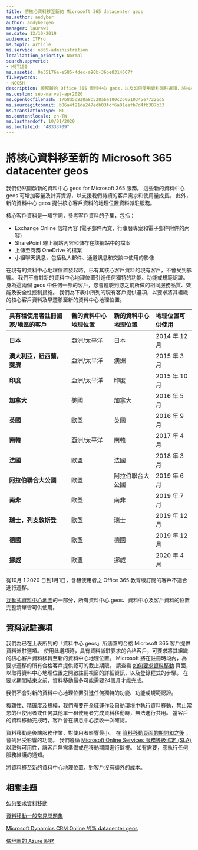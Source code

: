 ```yaml
---
title: 將核心資料移至新的 Microsoft 365 datacenter geos
ms.author: andyber
author: andybergen
manager: laurawi
ms.date: 12/10/2019
audience: ITPro
ms.topic: article
ms.service: o365-administration
localization_priority: Normal
search.appverid:
- MET150
ms.assetid: 0a35176a-e585-4dec-a90b-36be8314667f
f1.keywords:
- NOCSH
description: 瞭解新的 Office 365 資料中心 geos，以及如何使用資料派駐選項，將核心資料要求移至新的地理位置。
ms.custom: seo-marvel-apr2020
ms.openlocfilehash: 17b8d5c828a8c528aba180c260510345e77226d5
ms.sourcegitcommit: b06a4f21da247edb03fdf6a01eafb7d4fb387b33
ms.translationtype: MT
ms.contentlocale: zh-TW
ms.lasthandoff: 10/01/2020
ms.locfileid: "48333709"
---
```

# <a name="moving-core-data-to-new-microsoft-365-datacenter-geos"></a>將核心資料移至新的 Microsoft 365 datacenter geos

我們仍然開啟新的資料中心 geos for Microsoft 365 服務。 這些新的資料中心 geos 可增加容量及計算資源，以支援我們持續的客戶需求和使用量成長。 此外，新的資料中心 geos 提供核心客戶資料的地理位置資料派駐服務。 

核心客戶資料是一項字詞，參考客戶資料的子集，包括： 
- Exchange Online 信箱內容 (電子郵件內文、行事曆專案和電子郵件附件的內容) 
- SharePoint 線上網站內容和儲存在該網站中的檔案
- 上傳至商務 OneDrive 的檔案
- 小組聊天訊息，包括私人郵件、通道訊息和交談中使用的影像
  
在現有的資料中心地理位置發起時，已有其核心客戶資料的現有客戶，不會受到影響。 我們不會對新的資料中心地理位置引進任何獨特的功能、功能或規範認證。 身為這兩個 geos 中任何一部的客戶，您會體驗到您之前所做的相同服務品質、效能及安全性控制措施。 我們為下表中所列的現有客戶提供選項，以要求將其組織的核心客戶資料及早遷移至新的資料中心地理位置。
  
|**具有租使用者註冊國家/地區的客戶**|**舊的資料中心地理位置**|**新的資料中心地理位置**|**地理位置可供使用**|
|:-----|:-----|:-----|:-----|
|**日本**| 亞洲/太平洋 | 日本 | 2014 年 12 月 |
|**澳大利亞，紐西蘭，斐濟**| 亞洲/太平洋 | 澳洲 | 2015 年 3 月 |
|**印度**| 亞洲/太平洋 | 印度 | 2015 年 10 月 |
|**加拿大**| 美國 | 加拿大 | 2016 年 5 月 |
|**英國**| 歐盟 | 英國 | 2016 年 9 月 |
|**南韓**| 亞洲/太平洋 | 南韓 | 2017 年 4 月 |
|**法國**| 歐盟 | 法國 | 2018 年 3 月 |
|**阿拉伯聯合大公國**| 歐盟 | 阿拉伯聯合大公國 | 2019 年 6 月 |
|**南非**| 歐盟 | 南非 | 2019 年 7 月 |
|**瑞士，列支敦斯登**| 歐盟 | 瑞士 | 2019 年 12 月 |
|**德國**| 歐盟 | 德國 | 2019 年 12 月 |
|**挪威**| 歐盟 | 挪威 | 2020 年 4 月 |

從10月 1 2020 日到1月1日，含租使用者之 Office 365 教育版訂閱的客戶不適合進行遷移。

[互動式資料中心地圖](https://office.com/datamaps)的一部分，所有資料中心 geos、資料中心及客戶資料的位置完整清單皆可供使用。 
  
## <a name="data-residency-option"></a>資料派駐選項

我們為已在上表所列的「資料中心 geos」所涵蓋的合格 Microsoft 365 客戶提供資料派駐選項。 使用此選項時，具有資料派駐要求的合格客戶，可要求將其組織的核心客戶資料移轉至新的資料中心地理位置。  Microsoft 將在註冊時段內，為要求遷移的所有合格客戶提供認可的截止期限。  請查看 [如何要求資料移動](request-your-data-move.md) 頁面，以取得資料中心地理位置之開啟註冊視窗的詳細資訊，以及登錄程式的步驟。  在要求期間結束之前，資料移動最多可能需要24個月才能完成。

我們不會對新的資料中心地理位置引進任何獨特的功能、功能或規範認證。
    
複雜性、精確度及規模，我們需要在全域運作及自動環境中執行資料移動，禁止當您的租使用者或任何其他單一租使用者完成資料移動時，無法進行共用。 當客戶的資料移動完成時，客戶會在訊息中心接收一次確認。 
    
資料移動是後端服務作業，對使用者影響最小。 在 [資料移動頁面的期間和之後](during-and-after-your-data-move.md) ，會列出受影響的功能。 我們遵循 [Microsoft Online Services 服務等級協定 (SLA) ](https://go.microsoft.com/fwlink/p/?LinkId=523897) 以取得可用性，讓客戶無需準備或在移動期間進行監視。 如有需要，應執行任何服務維護的通知。 

將資料移至新的資料中心地理位置，對客戶沒有額外的成本。
    
## <a name="related-topics"></a>相關主題 
 
[如何要求資料移動](request-your-data-move.md)
    
[資料移動一般常見問題集](data-move-faq.md)
  
[Microsoft Dynamics CRM Online 的新 datacenter geos](https://go.microsoft.com/fwlink/p/?Linkid=615924)
  
[依地區的 Azure 服務](https://azure.microsoft.com/regions/)
